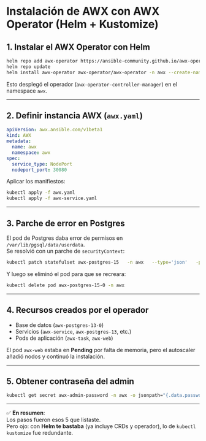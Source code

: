 # Instalación de AWX con AWX Operator (Helm + Kustomize)

## 1. Instalar el AWX Operator con Helm

```bash
helm repo add awx-operator https://ansible-community.github.io/awx-operator-helm/
helm repo update
helm install awx-operator awx-operator/awx-operator -n awx --create-namespace
```

Esto desplegó el operador (`awx-operator-controller-manager`) en el namespace `awx`.

---

## 2. Definir instancia AWX (`awx.yaml`)

```yaml
apiVersion: awx.ansible.com/v1beta1
kind: AWX
metadata:
  name: awx
  namespace: awx
spec:
  service_type: NodePort
  nodeport_port: 30080
```

Aplicar los manifiestos:

```bash
kubectl apply -f awx.yaml
kubectl apply -f awx-service.yaml
```

---

## 3. Parche de error en Postgres

El pod de Postgres daba error de permisos en `/var/lib/pgsql/data/userdata`.  
Se resolvió con un parche de `securityContext`:

```bash
kubectl patch statefulset awx-postgres-15   -n awx   --type='json'   -p='[{"op": "add", "path": "/spec/template/spec/securityContext", "value": {"fsGroup": 26}}]'
```

Y luego se eliminó el pod para que se recreara:

```bash
kubectl delete pod awx-postgres-15-0 -n awx
```

---

## 4. Recursos creados por el operador

- Base de datos (`awx-postgres-13-0`)
- Servicios (`awx-service`, `awx-postgres-13`, etc.)
- Pods de aplicación (`awx-task`, `awx-web`)

El pod `awx-web` estaba en **Pending** por falta de memoria, pero el autoscaler añadió nodos y continuó la instalación.

---

## 5. Obtener contraseña del admin

```bash
kubectl get secret awx-admin-password -n awx -o jsonpath="{.data.password}" | base64 --decode; echo
```

---

✅ **En resumen**:  
Los pasos fueron esos 5 que listaste.  
Pero ojo: con **Helm te bastaba** (ya incluye CRDs y operador), lo de `kubectl kustomize` fue redundante.
